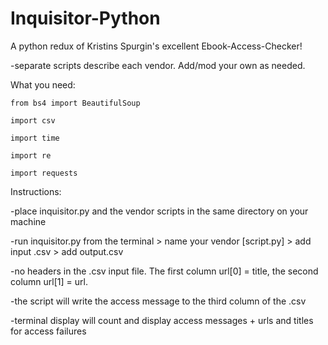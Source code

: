 # Inquisitor-Python

A python redux of Kristins Spurgin's excellent Ebook-Access-Checker!

-separate scripts describe each vendor. Add/mod your own as needed.
  
	
What you need:  

	from bs4 import BeautifulSoup 

	import csv

	import time

	import re 

	import requests
  

Instructions:

-place inquisitor.py and the vendor scripts in the same directory on your machine

-run inquisitor.py from the terminal > name your vendor [script.py] > add input .csv > add output.csv

-no headers in the .csv input file. The first column url[0] = title, the second column url[1] = url. 

-the script will write the access message to the third column of the .csv

-terminal display will count and display access messages + urls and titles for access failures
